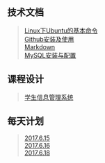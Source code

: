 ## 技术文档
>[Linux下Ubuntu的基本命令](./Linux下Ubuntu的基本命令.md)  
>[Github安装及使用](./Github安装及使用.md)  
>[Markdown](./Markdowm)  
>[MySQL安装与配置](./MySQL安装与配置.md)

## 课程设计
>[学生信息管理系统](/stu.md)

## 每天计划
>[2017.6.15](./2017.6.15.md)  
>[2017.6.16](./2017.6.16.md)  
>[2017.6.18](./2017.6.18.md)
